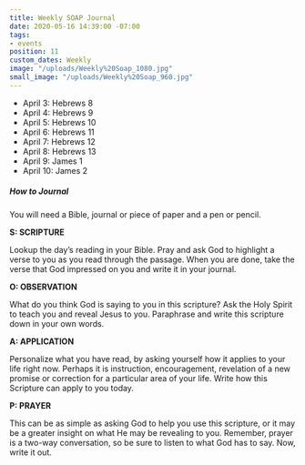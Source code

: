 ```yaml
---
title: Weekly SOAP Journal
date: 2020-05-16 14:39:00 -07:00
tags:
- events
position: 11
custom_dates: Weekly
image: "/uploads/Weekly%20Soap_1080.jpg"
small_image: "/uploads/Weekly%20Soap_960.jpg"
---
```


* April 3: Hebrews 8
* April 4: Hebrews 9
* April 5: Hebrews 10
* April 6: Hebrews 11
* April 7: Hebrews 12
* April 8: Hebrews 13
* April 9: James 1
* April 10: James 2

##### How to Journal

You will need a Bible, journal or piece of paper and a pen or pencil.

**S: SCRIPTURE**

Lookup the day’s reading in your Bible. Pray and ask God to highlight a verse to you as you read through the passage. When you are done, take the verse that God impressed on you and write it in your journal.

**O: OBSERVATION**

What do you think God is saying to you in this scripture? Ask the Holy Spirit to teach you and reveal Jesus to you. Paraphrase and write this scripture down in your own words.

**A: APPLICATION**

Personalize what you have read, by asking yourself how it applies to your life right now. Perhaps it is instruction, encouragement, revelation of a new promise or correction for a particular area of your life. Write how this Scripture can apply to you today.

**P: PRAYER**

This can be as simple as asking God to help you use this scripture, or it may be a greater insight on what He may be revealing to you. Remember, prayer is a two-way conversation, so be sure to listen to what God has to say. Now, write it out.